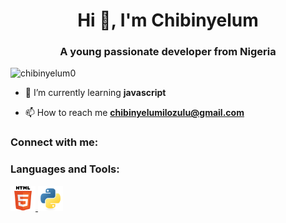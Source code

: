 <h1 align="center">Hi 👋, I'm Chibinyelum</h1>
<h3 align="center">A young passionate developer from Nigeria</h3>

<p align="left"> <img src="https://komarev.com/ghpvc/?username=chibinyelum0&label=Profile%20views&color=0e75b6&style=flat" alt="chibinyelum0" /> </p>

- 🌱 I’m currently learning **javascript**

- 📫 How to reach me **chibinyelumilozulu@gmail.com**

<h3 align="left">Connect with me:</h3>
<p align="left">
</p>

<h3 align="left">Languages and Tools:</h3>
<p align="left"> <a href="https://www.w3.org/html/" target="_blank" rel="noreferrer"> <img src="https://raw.githubusercontent.com/devicons/devicon/master/icons/html5/html5-original-wordmark.svg" alt="html5" width="40" height="40"/> </a> <a href="https://www.python.org" target="_blank" rel="noreferrer"> <img src="https://raw.githubusercontent.com/devicons/devicon/master/icons/python/python-original.svg" alt="python" width="40" height="40"/> </a> </p>

